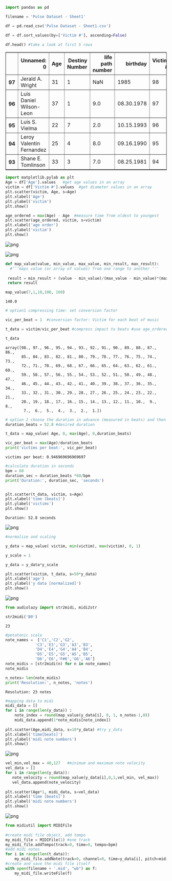 ```python
import pandas as pd

filename = 'Pulse Dataset - Sheet1'

df = pd.read_csv('Pulse Dataset - Sheet1.csv')

df = df.sort_values(by=['Victim #'], ascending=False)

df.head() #take a look at first 5 rows
```




<div>
<style scoped>
    .dataframe tbody tr th:only-of-type {
        vertical-align: middle;
    }

    .dataframe tbody tr th {
        vertical-align: top;
    }

    .dataframe thead th {
        text-align: right;
    }
</style>
<table border="1" class="dataframe">
  <thead>
    <tr style="text-align: right;">
      <th></th>
      <th>Unnamed: 0</th>
      <th>Age</th>
      <th>Destiny Number</th>
      <th>life path number</th>
      <th>birthday</th>
      <th>Victim #</th>
    </tr>
  </thead>
  <tbody>
    <tr>
      <th>97</th>
      <td>Jerald A. Wright</td>
      <td>31</td>
      <td>1</td>
      <td>NaN</td>
      <td>1985</td>
      <td>98</td>
    </tr>
    <tr>
      <th>96</th>
      <td>Luis Daniel Wilson-Leon</td>
      <td>37</td>
      <td>1</td>
      <td>9.0</td>
      <td>08.30.1978</td>
      <td>97</td>
    </tr>
    <tr>
      <th>95</th>
      <td>Luis S. Vielma</td>
      <td>22</td>
      <td>7</td>
      <td>2.0</td>
      <td>10.15.1993</td>
      <td>96</td>
    </tr>
    <tr>
      <th>94</th>
      <td>Leroy Valentin Fernandez</td>
      <td>25</td>
      <td>4</td>
      <td>8.0</td>
      <td>09.16.1990</td>
      <td>95</td>
    </tr>
    <tr>
      <th>93</th>
      <td>Shane E. Tomlinson</td>
      <td>33</td>
      <td>3</td>
      <td>7.0</td>
      <td>08.25.1981</td>
      <td>94</td>
    </tr>
  </tbody>
</table>
</div>




```python
import matplotlib.pylab as plt
Age = df['Age'].values   #get age values in an array
victim = df['Victim #'].values  #get diameter values in an array
plt.scatter(victim, Age, s=Age)
plt.xlabel('Age')
plt.ylabel('victim')
plt.show()

age_ordered = max(Age) - Age  #measure time from oldest to youngest
plt.scatter(age_ordered, victim, s=victim)
plt.xlabel('age order')
plt.ylabel('victim')
plt.show()

```


    
![png](output_1_0.png)
    



    
![png](output_1_1.png)
    



```python
def map_value(value, min_value, max_value, min_result, max_result):
  #‘’’maps value (or array of values) from one range to another ‘''
 
 result = min_result + (value - min_value)/(max_value - min_value)*(max_result - min_result)
 return result

map_value(7,1,10,100, 160)
```




    140.0




```python
# option1 compressing time: set conversion factor

vic_per_beat = 1  #conversion factor: Victim for each beat of music

t_data = victim/vic_per_beat #compress impact to beats #use age_ordered for largest to small

t_data
```




    array([98., 97., 96., 95., 94., 93., 92., 91., 90., 89., 88., 87., 86.,
           85., 84., 83., 82., 81., 80., 79., 78., 77., 76., 75., 74., 73.,
           72., 71., 70., 69., 68., 67., 66., 65., 64., 63., 62., 61., 60.,
           59., 58., 57., 56., 55., 54., 53., 52., 51., 50., 49., 48., 47.,
           46., 45., 44., 43., 42., 41., 40., 39., 38., 37., 36., 35., 34.,
           33., 32., 31., 30., 29., 28., 27., 26., 25., 24., 23., 22., 21.,
           20., 19., 18., 17., 16., 15., 14., 13., 12., 11., 10.,  9.,  8.,
            7.,  6.,  5.,  4.,  3.,  2.,  1.])




```python
# option 2 choose the duration in advance (measured in beats) and then map
duration_beats = 52.8 #desired duration 

t_data = map_value( Age, 0, max(Age), 0,duration_beats)

vic_per_beat = max(Age)/duration_beats
print('victims per beat:', vic_per_beat)
```

    victims per beat: 0.946969696969697



```python
#calculate duration in seconds
bpm = 60
duration_sec = duration_beats *60/bpm
print('Duration:', duration_sec, 'seconds')


plt.scatter(t_data, victim, s=Age)
plt.xlabel('time [beats]')
plt.ylabel('victims')
plt.show()
```

    Duration: 52.8 seconds



    
![png](output_5_1.png)
    



```python
#normalize and scaling

y_data = map_value( victim, min(victim), max(victim), 0, 1) 

y_scale = 1

y_data = y_data*y_scale

plt.scatter(victim, t_data, s=50*y_data)
plt.xlabel('age')
plt.ylabel('y data [normalized]')
plt.show()
```


    
![png](output_6_0.png)
    



```python
from audiolazy import str2midi, midi2str

```


```python
str2midi('B0')
```




    23




```python
#petatonic scale 
note_names =  ['C1','C2','G2',
             'C3','E3','G3','A3','B3',
             'D4','E4','G4','A4','B4',
             'D5','E5','G5','A5','B5',
             'D6','E6','F#6','G6','A6']
note_midis = [str2midi(n) for n in note_names] 
note_midis

n_notes= len(note_midis)
print('Resolution:', n_notes, 'notes')
```

    Resolution: 23 notes



```python
#mapping data to midi
midi_data = []
for i in range(len(y_data)) :
    note_index = round(map_value(y_data[i], 0, 1, n_notes-1,0))
    midi_data.append(1*note_midis[note_index])
    
plt.scatter(Age,midi_data, s=10*y_data) #try y_data
plt.xlabel('time[beats]')
plt.ylabel('midi note numbers')
plt.show()
```


    
![png](output_10_0.png)
    



```python
vel_min,vel_max = 40,127   #minimum and maximum note velocity
vel_data = []
for i in range(len(y_data)):
   note_velocity = round(map_value(y_data[i],0,1,vel_min, vel_max)) 
   vel_data.append(note_velocity)
    
plt.scatter(Age*1, midi_data, s=vel_data)
plt.xlabel('time [beats]')
plt.ylabel('midi note numbers')
plt.show()
```


    
![png](output_11_0.png)
    



```python
from midiutil import MIDIFile 
    
#create midi file object, add tempo
my_midi_file = MIDIFile(1) #one track 
my_midi_file.addTempo(track=0, time=0, tempo=bpm) 
#add midi notes
for i in range(len(t_data)):
    my_midi_file.addNote(track=0, channel=0, time=y_data[i], pitch=midi_data[i], volume=vel_data[i], duration=1)
#create and save the midi file itself
with open(filename + '.mid', "wb") as f:
    my_midi_file.writeFile(f)
```


```python


```


```python

```
